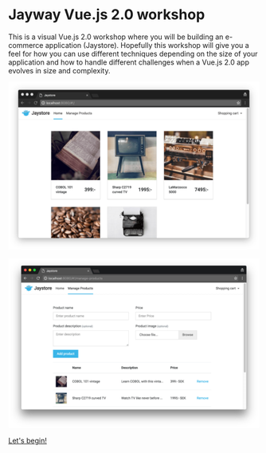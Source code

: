 # Jayway Vue.js 2.0 workshop

This is a visual Vue.js 2.0 workshop where you will be building an e-commerce application (Jaystore). Hopefully this workshop will give you a feel for how you can use different techniques depending on the size of your application and how to handle different challenges when a Vue.js 2.0 app evolves in size and complexity.

![Jaystore product catalog image](/docs/images/jaystore-product-catalog.png)

![Jaystore manage products image](/docs/images/jaystore-manage-products.png)

[Let's begin!](https://jayway.github.io/vue-js-workshop/docs/overview.html)
